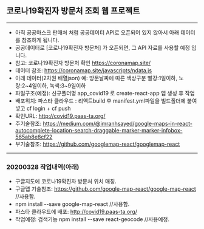 ## 코로나19확진자 방문처 조회 웹 프로젝트

---

- 아직 공공마스크 판매처 처럼 공공데이터 API로 오픈되어 있지 않아서 아래 데이터를 참조하게 됩니다.
- 공공데이터로 [코로나19확진자 방문처] 가 오픈되면, 그 API 자료를 사용할 예정 입니다.
- 참고: 코로나19확진자 방문처 확인 https://coronamap.site/
- 데이터 참조: https://coronamap.site/javascripts/ndata.js
- 아래 데이터(2차원 배열json) 예: 방문날짜에 따른 색상구분 빨강:1일이하, 노랑:2~4일이하, 녹색:3~9일이하
- 파일구조(예정): 신규폴더명 app_covid19 로 create-react-app 앱 생성 후 작업
- 배포위치: 파스타 클라우드 : 리액트build 후 manifest.yml파일을 빌드폴더에 붙여넣고 cf login + cf push
- 확인URL: http://covid19.paas-ta.org/
- 주기술참조: https://medium.com/@imranhsayed/google-maps-in-react-autocomplete-location-search-draggable-marker-marker-infobox-565ab8e8cf22
- 부기술참조: https://github.com/googlemap-react/googlemap-react

---

### 20200328 작업내역(아래)

- 구글지도에 코로나19확진자 방문처 위치 매칭.
- 구글맵 기술참조: https://github.com/google-map-react/google-map-react //사용함.
- npm install --save google-map-react //사용함.
- 파스타 클라우드에 배포: http://covid19.paas-ta.org/
- 작업예정: 검색기능 npm install --save react-geocode //사용예정.
